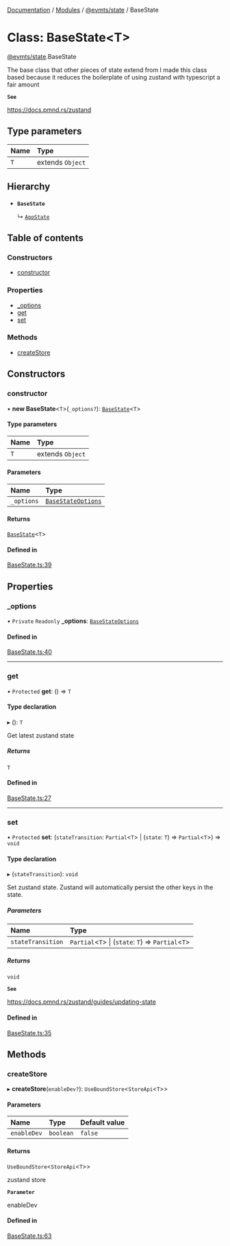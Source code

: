 [Documentation](../README.md) / [Modules](../modules.md) / [@evmts/state](../modules/evmts_state.md) / BaseState

# Class: BaseState\<T\>

[@evmts/state](../modules/evmts_state.md).BaseState

The base class that other pieces of state extend from
I made this class based because it reduces the boilerplate
of using zustand with typescript a fair amount

**`See`**

https://docs.pmnd.rs/zustand

## Type parameters

| Name | Type |
| :------ | :------ |
| `T` | extends `Object` |

## Hierarchy

- **`BaseState`**

  ↳ [`AppState`](evmts_state.AppState.md)

## Table of contents

### Constructors

- [constructor](evmts_state.BaseState.md#constructor)

### Properties

- [\_options](evmts_state.BaseState.md#_options)
- [get](evmts_state.BaseState.md#get)
- [set](evmts_state.BaseState.md#set)

### Methods

- [createStore](evmts_state.BaseState.md#createstore)

## Constructors

### constructor

• **new BaseState**\<`T`\>(`_options?`): [`BaseState`](evmts_state.BaseState.md)\<`T`\>

#### Type parameters

| Name | Type |
| :------ | :------ |
| `T` | extends `Object` |

#### Parameters

| Name | Type |
| :------ | :------ |
| `_options` | [`BaseStateOptions`](../interfaces/evmts_state.BaseStateOptions.md) |

#### Returns

[`BaseState`](evmts_state.BaseState.md)\<`T`\>

#### Defined in

[BaseState.ts:39](https://github.com/evmts/evmts-monorepo/blob/main/packages/state/src/BaseState.ts#L39)

## Properties

### \_options

• `Private` `Readonly` **\_options**: [`BaseStateOptions`](../interfaces/evmts_state.BaseStateOptions.md)

#### Defined in

[BaseState.ts:40](https://github.com/evmts/evmts-monorepo/blob/main/packages/state/src/BaseState.ts#L40)

___

### get

• `Protected` **get**: () => `T`

#### Type declaration

▸ (): `T`

Get latest zustand state

##### Returns

`T`

#### Defined in

[BaseState.ts:27](https://github.com/evmts/evmts-monorepo/blob/main/packages/state/src/BaseState.ts#L27)

___

### set

• `Protected` **set**: (`stateTransition`: `Partial`\<`T`\> \| (`state`: `T`) => `Partial`\<`T`\>) => `void`

#### Type declaration

▸ (`stateTransition`): `void`

Set zustand state.   Zustand will automatically
persist the other keys in the state.

##### Parameters

| Name | Type |
| :------ | :------ |
| `stateTransition` | `Partial`\<`T`\> \| (`state`: `T`) => `Partial`\<`T`\> |

##### Returns

`void`

**`See`**

https://docs.pmnd.rs/zustand/guides/updating-state

#### Defined in

[BaseState.ts:35](https://github.com/evmts/evmts-monorepo/blob/main/packages/state/src/BaseState.ts#L35)

## Methods

### createStore

▸ **createStore**(`enableDev?`): `UseBoundStore`\<`StoreApi`\<`T`\>\>

#### Parameters

| Name | Type | Default value |
| :------ | :------ | :------ |
| `enableDev` | `boolean` | `false` |

#### Returns

`UseBoundStore`\<`StoreApi`\<`T`\>\>

zustand store

**`Parameter`**

enableDev

#### Defined in

[BaseState.ts:63](https://github.com/evmts/evmts-monorepo/blob/main/packages/state/src/BaseState.ts#L63)
